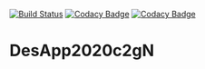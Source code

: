 [![Build Status](https://travis-ci.org/DesApp2020c2gN/DesApp2020c2gN.svg?branch=master)](https://travis-ci.org/DesApp2020c2gN/DesApp2020c2gN)
[![Codacy Badge](https://app.codacy.com/project/badge/Grade/bd5c2c52b7b94186aef44154fc6b9c50)](https://www.codacy.com/gh/DesApp2020c2gN/DesApp2020c2gN?utm_source=github.com&amp;utm_medium=referral&amp;utm_content=DesApp2020c2gN/DesApp2020c2gN&amp;utm_campaign=Badge_Grade)
[![Codacy Badge](https://app.codacy.com/project/badge/Coverage/bd5c2c52b7b94186aef44154fc6b9c50)](https://www.codacy.com/gh/DesApp2020c2gN/DesApp2020c2gN?utm_source=github.com&utm_medium=referral&utm_content=DesApp2020c2gN/DesApp2020c2gN&utm_campaign=Badge_Coverage)
# DesApp2020c2gN
